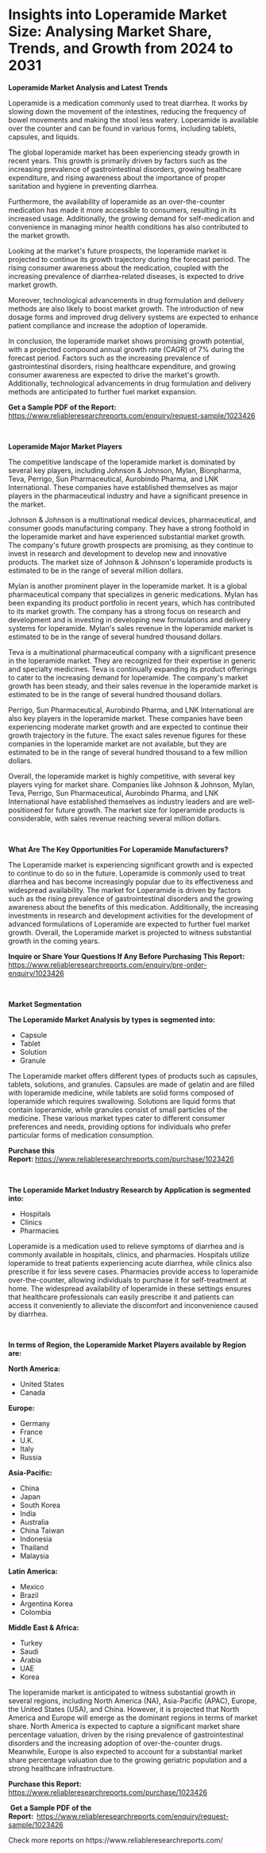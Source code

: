 <p><h1>Insights into Loperamide Market Size: Analysing Market Share, Trends, and Growth from 2024 to 2031</h1></p><p><strong>Loperamide Market Analysis and Latest Trends</strong></p>
<p><p>Loperamide is a medication commonly used to treat diarrhea. It works by slowing down the movement of the intestines, reducing the frequency of bowel movements and making the stool less watery. Loperamide is available over the counter and can be found in various forms, including tablets, capsules, and liquids.</p><p>The global loperamide market has been experiencing steady growth in recent years. This growth is primarily driven by factors such as the increasing prevalence of gastrointestinal disorders, growing healthcare expenditure, and rising awareness about the importance of proper sanitation and hygiene in preventing diarrhea.</p><p>Furthermore, the availability of loperamide as an over-the-counter medication has made it more accessible to consumers, resulting in its increased usage. Additionally, the growing demand for self-medication and convenience in managing minor health conditions has also contributed to the market growth.</p><p>Looking at the market's future prospects, the loperamide market is projected to continue its growth trajectory during the forecast period. The rising consumer awareness about the medication, coupled with the increasing prevalence of diarrhea-related diseases, is expected to drive market growth.</p><p>Moreover, technological advancements in drug formulation and delivery methods are also likely to boost market growth. The introduction of new dosage forms and improved drug delivery systems are expected to enhance patient compliance and increase the adoption of loperamide.</p><p>In conclusion, the loperamide market shows promising growth potential, with a projected compound annual growth rate (CAGR) of 7% during the forecast period. Factors such as the increasing prevalence of gastrointestinal disorders, rising healthcare expenditure, and growing consumer awareness are expected to drive the market's growth. Additionally, technological advancements in drug formulation and delivery methods are anticipated to further fuel market expansion.</p></p>
<p><strong>Get a Sample PDF of the Report:&nbsp;</strong> <a href="https://www.reliableresearchreports.com/enquiry/request-sample/1023426">https://www.reliableresearchreports.com/enquiry/request-sample/1023426</a></p>
<p>&nbsp;</p>
<p><strong>Loperamide Major Market Players</strong></p>
<p><p>The competitive landscape of the loperamide market is dominated by several key players, including Johnson & Johnson, Mylan, Bionpharma, Teva, Perrigo, Sun Pharmaceutical, Aurobindo Pharma, and LNK International. These companies have established themselves as major players in the pharmaceutical industry and have a significant presence in the market.</p><p>Johnson & Johnson is a multinational medical devices, pharmaceutical, and consumer goods manufacturing company. They have a strong foothold in the loperamide market and have experienced substantial market growth. The company's future growth prospects are promising, as they continue to invest in research and development to develop new and innovative products. The market size of Johnson & Johnson's loperamide products is estimated to be in the range of several million dollars.</p><p>Mylan is another prominent player in the loperamide market. It is a global pharmaceutical company that specializes in generic medications. Mylan has been expanding its product portfolio in recent years, which has contributed to its market growth. The company has a strong focus on research and development and is investing in developing new formulations and delivery systems for loperamide. Mylan's sales revenue in the loperamide market is estimated to be in the range of several hundred thousand dollars.</p><p>Teva is a multinational pharmaceutical company with a significant presence in the loperamide market. They are recognized for their expertise in generic and specialty medicines. Teva is continually expanding its product offerings to cater to the increasing demand for loperamide. The company's market growth has been steady, and their sales revenue in the loperamide market is estimated to be in the range of several hundred thousand dollars.</p><p>Perrigo, Sun Pharmaceutical, Aurobindo Pharma, and LNK International are also key players in the loperamide market. These companies have been experiencing moderate market growth and are expected to continue their growth trajectory in the future. The exact sales revenue figures for these companies in the loperamide market are not available, but they are estimated to be in the range of several hundred thousand to a few million dollars.</p><p>Overall, the loperamide market is highly competitive, with several key players vying for market share. Companies like Johnson & Johnson, Mylan, Teva, Perrigo, Sun Pharmaceutical, Aurobindo Pharma, and LNK International have established themselves as industry leaders and are well-positioned for future growth. The market size for loperamide products is considerable, with sales revenue reaching several million dollars.</p></p>
<p>&nbsp;</p>
<p><strong>What Are The Key Opportunities For Loperamide Manufacturers?</strong></p>
<p><p>The Loperamide market is experiencing significant growth and is expected to continue to do so in the future. Loperamide is commonly used to treat diarrhea and has become increasingly popular due to its effectiveness and widespread availability. The market for Loperamide is driven by factors such as the rising prevalence of gastrointestinal disorders and the growing awareness about the benefits of this medication. Additionally, the increasing investments in research and development activities for the development of advanced formulations of Loperamide are expected to further fuel market growth. Overall, the Loperamide market is projected to witness substantial growth in the coming years.</p></p>
<p><strong>Inquire or Share Your Questions If Any Before Purchasing This Report:</strong> <a href="https://www.reliableresearchreports.com/enquiry/pre-order-enquiry/1023426">https://www.reliableresearchreports.com/enquiry/pre-order-enquiry/1023426</a></p>
<p>&nbsp;</p>
<p><strong>Market Segmentation</strong></p>
<p><strong>The Loperamide Market Analysis by types is segmented into:</strong></p>
<p><ul><li>Capsule</li><li>Tablet</li><li>Solution</li><li>Granule</li></ul></p>
<p><p>The Loperamide market offers different types of products such as capsules, tablets, solutions, and granules. Capsules are made of gelatin and are filled with loperamide medicine, while tablets are solid forms composed of loperamide which requires swallowing. Solutions are liquid forms that contain loperamide, while granules consist of small particles of the medicine. These various market types cater to different consumer preferences and needs, providing options for individuals who prefer particular forms of medication consumption.</p></p>
<p><strong>Purchase this Report:&nbsp;</strong><a href="https://www.reliableresearchreports.com/purchase/1023426">https://www.reliableresearchreports.com/purchase/1023426</a></p>
<p>&nbsp;</p>
<p><strong>The Loperamide Market Industry Research by Application is segmented into:</strong></p>
<p><ul><li>Hospitals</li><li>Clinics</li><li>Pharmacies</li></ul></p>
<p><p>Loperamide is a medication used to relieve symptoms of diarrhea and is commonly available in hospitals, clinics, and pharmacies. Hospitals utilize loperamide to treat patients experiencing acute diarrhea, while clinics also prescribe it for less severe cases. Pharmacies provide access to loperamide over-the-counter, allowing individuals to purchase it for self-treatment at home. The widespread availability of loperamide in these settings ensures that healthcare professionals can easily prescribe it and patients can access it conveniently to alleviate the discomfort and inconvenience caused by diarrhea.</p></p>
<p>&nbsp;</p>
<p><strong>In terms of Region, the Loperamide Market Players available by Region are:</strong></p>
<p>
    <p> <strong> North America: </strong>
        <ul>
            <li>United States</li>
            <li>Canada</li>
        </ul>
        </p> 
    <p> <strong> Europe: </strong>
        <ul>
            <li>Germany</li>
            <li>France</li>
            <li>U.K.</li>
            <li>Italy</li>
            <li>Russia</li>
        </ul>
        </p> 
    <p> <strong> Asia-Pacific: </strong>
        <ul>
            <li>China</li>
            <li>Japan</li>
            <li>South Korea</li>
            <li>India</li>
            <li>Australia</li>
            <li>China Taiwan</li>
            <li>Indonesia</li>
            <li>Thailand</li>
            <li>Malaysia</li>
        </ul>
        </p> 
    <p> <strong> Latin America: </strong>
        <ul>
            <li>Mexico</li>
            <li>Brazil</li>
            <li>Argentina Korea</li>
            <li>Colombia</li>
        </ul>
        </p> 
    <p> <strong> Middle East & Africa: </strong>
        <ul>
            <li>Turkey</li>
            <li>Saudi</li>
            <li>Arabia</li>
            <li>UAE</li>
            <li>Korea</li>
        </ul>
    </p>
    </p>
<p><p>The loperamide market is anticipated to witness substantial growth in several regions, including North America (NA), Asia-Pacific (APAC), Europe, the United States (USA), and China. However, it is projected that North America and Europe will emerge as the dominant regions in terms of market share. North America is expected to capture a significant market share percentage valuation, driven by the rising prevalence of gastrointestinal disorders and the increasing adoption of over-the-counter drugs. Meanwhile, Europe is also expected to account for a substantial market share percentage valuation due to the growing geriatric population and a strong healthcare infrastructure.</p></p>
<p><strong>Purchase this Report: </strong><a href="https://www.reliableresearchreports.com/purchase/1023426">https://www.reliableresearchreports.com/purchase/1023426</a></p>
<p>&nbsp;<strong>Get a Sample PDF of the Report:&nbsp;&nbsp;</strong><a href="https://www.reliableresearchreports.com/enquiry/request-sample/1023426">https://www.reliableresearchreports.com/enquiry/request-sample/1023426</a></p>
<p><strong></strong></p>
<p>Check more reports on https://www.reliableresearchreports.com/</p>